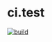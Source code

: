 # ci.test

[![build][travis-badge]][travis-url]

[travis-badge]: https://travis-ci.org/nfam/ci.test.svg
[travis-url]: https://travis-ci.org/nfam/ci.test
